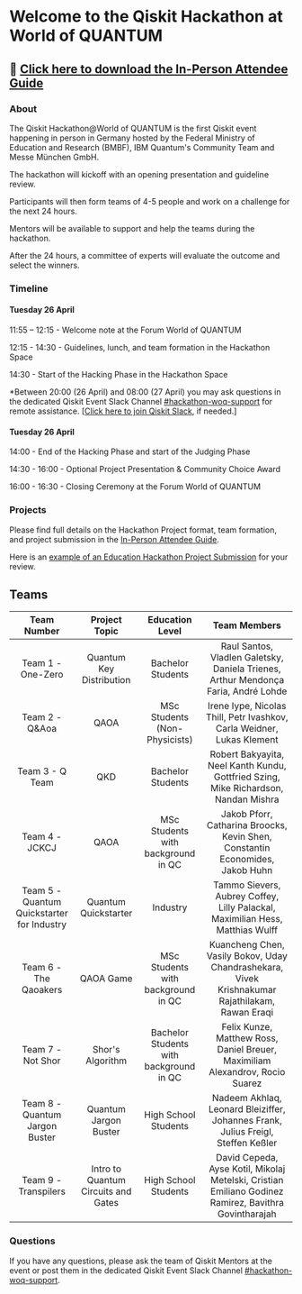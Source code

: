 # Welcome to the Qiskit Hackathon at World of QUANTUM

## 📄  [Click here to download the In-Person Attendee Guide](https://github.com/qiskit-community/Qiskit-Hackathon-at-World-of-QUANTUM/raw/main/Attendee%20Guide%20In-Person.pdf)

### About

The Qiskit Hackathon@World of QUANTUM is the first Qiskit event happening in person in Germany hosted by the Federal Ministry of Education and Research (BMBF), IBM Quantum's Community Team and Messe München GmbH.

The hackathon will kickoff with an opening presentation and guideline review.

Participants will then form teams of 4-5 people and work on a challenge for the next 24 hours.

Mentors will be available to support and help the teams during the hackathon.

After the 24 hours, a committee of experts will evaluate the outcome and select the winners.


### Timeline

#### Tuesday 26 April
11:55 – 12:15 - Welcome note at the Forum World of QUANTUM

12:15 - 14:30 - Guidelines, lunch, and team formation in the Hackathon Space

14:30 - Start of the Hacking Phase in the Hackathon Space

*Between 20:00 (26 April) and 08:00 (27 April) you may ask questions in the dedicated Qiskit Event
Slack Channel [#hackathon-woq-support](https://qiskit.slack.com/archives/C03BJNQ0S15) for remote assistance. [[Click here to join
Qiskit Slack](https://ibm.co/joinqiskitslack), if needed.]

#### Tuesday 26 April
14:00 - End of the Hacking Phase and start of the Judging Phase

14:30 - 16:00 - Optional Project Presentation & Community Choice Award

16:00 - 16:30 - Closing Ceremony at the Forum World of QUANTUM

### Projects

Please find full details on the Hackathon Project format, team formation, and project submission in the [In-Person Attendee Guide](https://github.com/qiskit-community/Qiskit-Hackathon-at-World-of-QUANTUM/blob/main/Attendee%20Guide%20In-Person.pdf). 

Here is an [example of an Education Hackathon Project Submission](https://github.com/TigrisCallidus/Education-Hackathon-Template) for your review.

## Teams

| Team Number       | Project Topic       | Education Level       | Team Members | 
| :-----------:| :-----------:|:--------------:| :------:|
| Team 1 - One-Zero| Quantum Key Distribution|Bachelor Students| Raul Santos, Vladlen Galetsky, Daniela Trienes, Arthur Mendonça Faria, André Lohde | 
| Team 2 - Q&Aoa| QAOA|MSc Students (Non-Physicists)| Irene Iype, Nicolas Thill, Petr Ivashkov, Carla Weidner, Lukas Klement | 
| Team 3 - Q Team| QKD |Bachelor Students |Robert Bakyayita, Neel Kanth Kundu, Gottfried Szing, Mike Richardson, Nandan Mishra |
| Team 4 - JCKCJ| QAOA | MSc Students with background in QC | Jakob Pforr, Catharina Broocks, Kevin Shen, Constantin Economides, Jakob Huhn|
| Team 5 - Quantum Quickstarter for Industry| Quantum Quickstarter | Industry | Tammo Sievers, Aubrey Coffey, Lilly Palackal, Maximilian Hess, Matthias Wulff|
| Team 6 - The Qaoakers | QAOA Game | MSc Students with background in QC | Kuancheng Chen, Vasily Bokov, Uday Chandrashekara, Vivek Krishnakumar Rajathilakam, Rawan Eraqi|
| Team 7 - Not Shor| Shor's Algorithm | Bachelor Students with background in QC | Felix Kunze, Matthew Ross, Daniel Breuer, Maximiliam Alexandrov, Rocio Suarez|
| Team 8 - Quantum Jargon Buster | Quantum Jargon Buster | High School Students | Nadeem Akhlaq, Leonard Bleiziffer, Johannes Frank, Julius Freigl, Steffen Keßler|
| Team 9 - Transpilers| Intro to Quantum Circuits and Gates | High School Students | David Cepeda, Ayse Kotil, Mikolaj Metelski, Cristian Emiliano Godinez Ramirez, Bavithra Govintharajah|

### Questions

If you have any questions, please ask the team of Qiskit Mentors at the event or post them in the dedicated Qiskit Event
Slack Channel [#hackathon-woq-support](https://qiskit.slack.com/archives/C03BJNQ0S15).





